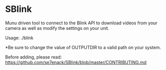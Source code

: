 # SBlink
Munu driven tool to connect to the Blink API to download videos from your camera as well as modify the settings on your unit.

Usage:
./blink

*Be sure to change the value of OUTPUTDIR to a valid path on your system.


Before adding, please read: https://github.com/se7enack/SBlink/blob/master/CONTRIBUTING.md
